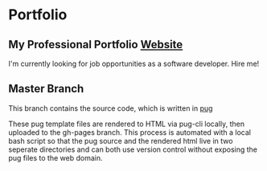 # Portfolio

## My Professional Portfolio [Website](https://pugjs.org/api/getting-started.html)

I'm currently looking for job opportunities as a software developer. Hire me!

## Master Branch

This branch contains the source code, which is written in [pug](https://pugjs.org/api/getting-started.html)

These pug template files are rendered to HTML via pug-cli locally, then uploaded to the gh-pages branch.
This process is automated with a local bash script so that the pug source and the rendered html live in two 
seperate directories and can both use version control without exposing the pug files to the web domain.
